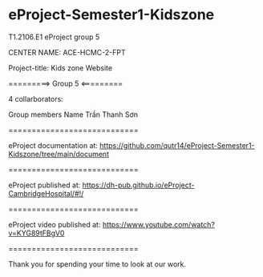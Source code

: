 # eProject-Semester1-Kidszone

T1.2106.E1 eProject group 5

CENTER NAME: ACE-HCMC-2-FPT

Project-title: Kids zone Website

=========> Group 5 <=========

4 collarborators:

Group members      Name
                   Trần Thanh Sơn
                          
============================

eProject documentation at: https://github.com/qutr14/eProject-Semester1-Kidszone/tree/main/document

============================

eProject published at: https://dh-pub.github.io/eProject-CambridgeHospital/#!/

============================

eProject video published at: https://www.youtube.com/watch?v=KYG89tFBgV0

============================

Thank you for spending your time to look at our work.
